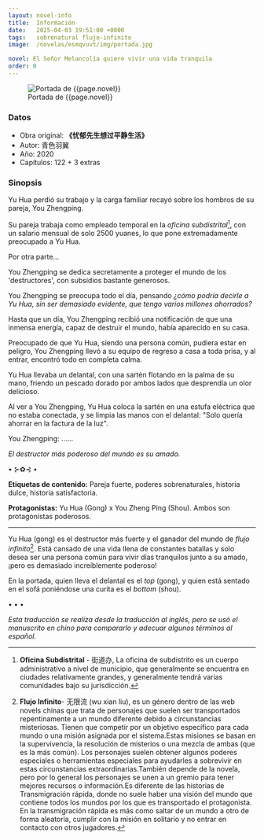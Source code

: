 ```yaml
---
layout: novel-info
title:  Información
date:   2025-04-03 19:51:00 +0000
tags:   sobrenatural flujo-infinito
image:  /novelas/esmqvuvt/img/portada.jpg

novel: El Señor Melancolía quiere vivir una vida tranquila
order: 0
---
```


<figure>
    <img src="{{ site.baseurl }}{{page.image}}" alt="Portada de {{page.novel}}">
    <figcaption>Portada de {{page.novel}}</figcaption>
</figure>

### Datos

- Obra original: **《忧郁先生想过平静生活》**
- Autor: 青色羽翼
- Año: 2020
- Capítulos: 122 + 3 extras

### Sinopsis

Yu Hua perdió su trabajo y la carga familiar recayó sobre los hombros de su pareja, You Zhengping.

Su pareja trabaja como empleado temporal en la _oficina subdistrital_[^1], con un salario mensual de solo 2500 yuanes, lo que pone extremadamente preocupado a Yu Hua.

Por otra parte...

You Zhengping se dedica secretamente a proteger el mundo de los 'destructores', con subsidios bastante generosos.

You Zhengping se preocupa todo el día, pensando _¿cómo podría decirle a Yu Hua, sin ser demasiado evidente, que tengo varios millones ahorrados?_

Hasta que un día, You Zhengping recibió una notificación de que una inmensa energía, capaz de destruir el mundo, había aparecido en su casa.

Preocupado de que Yu Hua, siendo una persona común, pudiera estar en peligro, You Zhengping llevó a su equipo de regreso a casa a toda prisa, y al entrar, encontró todo en completa calma.

Yu Hua llevaba un delantal, con una sartén flotando en la palma de su mano, friendo un pescado dorado por ambos lados que desprendía un olor delicioso.

Al ver a You Zhengping, Yu Hua coloca la sartén en una estufa eléctrica que no estaba conectada, y se limpia las manos con el delantal: "Solo quería ahorrar en la factura de la luz".

You Zhengping: ……

_El destructor más poderoso del mundo es su amado._



• ⊱✿⊰ •

**Etiquetas de contenido:** Pareja fuerte, poderes sobrenaturales, historia dulce, historia satisfactoria.

**Protagonistas:** Yu Hua (Gong) x You Zheng Ping (Shou). Ambos son protagonistas poderosos.

---

Yu Hua (gong) es el destructor más fuerte y el ganador del mundo de _flujo infinito_[^2]. Está cansado de una vida llena de constantes batallas y solo desea ser una persona común para vivir días tranquilos junto a su amado, ¡pero es demasiado increíblemente poderoso!

En la portada, quien lleva el delantal es el _top_ (gong), y quien está sentado en el sofá poniéndose una curita es el _bottom_ (shou).



• • •

_Esta traducción se realiza desde la traducción al inglés, pero se usó el manuscrito en chino para compararlo y adecuar algunos términos al español._


[^1]: **Oficina Subdistrital** - 街道办, La oficina de subdistrito es un cuerpo administrativo a nivel de municipio, que generalmente se encuentra en ciudades relativamente grandes, y generalmente tendrá varias comunidades bajo su jurisdicción.

[^2]: **Flujo Infinito**- 无限流 (wu xian liu), es un género dentro de las web novels chinas que trata de personajes que suelen ser transportados repentinamente a un mundo diferente debido a circunstancias misteriosas. Tienen que competir por un objetivo específico para cada mundo o una misión asignada por el sistema.Estas misiones se basan en la supervivencia, la resolución de misterios o una mezcla de ambas (que es la más común). Los personajes suelen obtener algunos poderes especiales o herramientas especiales para ayudarles a sobrevivir en estas circunstancias extraordinarias.También depende de la novela, pero por lo general los personajes se unen a un gremio para tener mejores recursos o información.Es diferente de las historias de Transmigración rápida, donde no suele haber una visión del mundo que contiene todos los mundos por los que es transportado el protagonista. En la transmigración rápida es más como saltar de un mundo a otro de forma aleatoria, cumplir con la misión en solitario y no entrar en contacto con otros jugadores.